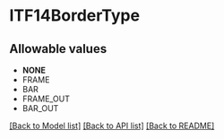 # ITF14BorderType


## Allowable values

* **NONE**
* FRAME
* BAR
* FRAME_OUT
* BAR_OUT

[[Back to Model list]](../../README.md#documentation-for-models) [[Back to API list]](../../README.md#documentation-for-api-endpoints) [[Back to README]](../../README.md)



